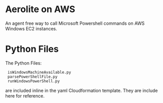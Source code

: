 # Aerolite on AWS

An agent free way to call Microsoft Powershell commands on AWS Windows EC2 instances.


# Python Files

The Python Files:

```   
 isWindowsMachineAvailable.py
 parsePowerShellFile.py
 runWindowsPowerShell.py
```
  
are included inline in the yaml Cloudformation template. They are include here for reference.
  
